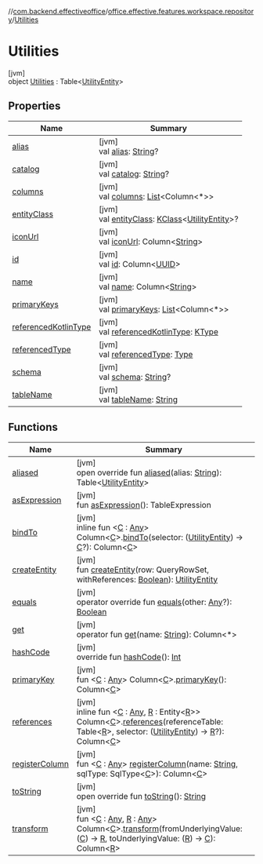 //[com.backend.effectiveoffice](../../../index.md)/[office.effective.features.workspace.repository](../index.md)/[Utilities](index.md)

# Utilities

[jvm]\
object [Utilities](index.md) : Table&lt;[UtilityEntity](../-utility-entity/index.md)&gt;

## Properties

| Name | Summary |
|---|---|
| [alias](../-workspace-zones/index.md#643768950%2FProperties%2F-1216412040) | [jvm]<br>val [alias](../-workspace-zones/index.md#643768950%2FProperties%2F-1216412040): [String](https://kotlinlang.org/api/latest/jvm/stdlib/kotlin/-string/index.html)? |
| [catalog](../-workspace-zones/index.md#1462050445%2FProperties%2F-1216412040) | [jvm]<br>val [catalog](../-workspace-zones/index.md#1462050445%2FProperties%2F-1216412040): [String](https://kotlinlang.org/api/latest/jvm/stdlib/kotlin/-string/index.html)? |
| [columns](../-workspace-zones/index.md#2120772425%2FProperties%2F-1216412040) | [jvm]<br>val [columns](../-workspace-zones/index.md#2120772425%2FProperties%2F-1216412040): [List](https://kotlinlang.org/api/latest/jvm/stdlib/kotlin.collections/-list/index.html)&lt;Column&lt;*&gt;&gt; |
| [entityClass](../-workspace-zones/index.md#-154271151%2FProperties%2F-1216412040) | [jvm]<br>val [entityClass](../-workspace-zones/index.md#-154271151%2FProperties%2F-1216412040): [KClass](https://kotlinlang.org/api/latest/jvm/stdlib/kotlin.reflect/-k-class/index.html)&lt;[UtilityEntity](../-utility-entity/index.md)&gt;? |
| [iconUrl](icon-url.md) | [jvm]<br>val [iconUrl](icon-url.md): Column&lt;[String](https://kotlinlang.org/api/latest/jvm/stdlib/kotlin/-string/index.html)&gt; |
| [id](id.md) | [jvm]<br>val [id](id.md): Column&lt;[UUID](https://docs.oracle.com/javase/8/docs/api/java/util/UUID.html)&gt; |
| [name](name.md) | [jvm]<br>val [name](name.md): Column&lt;[String](https://kotlinlang.org/api/latest/jvm/stdlib/kotlin/-string/index.html)&gt; |
| [primaryKeys](../-workspace-zones/index.md#641857968%2FProperties%2F-1216412040) | [jvm]<br>val [primaryKeys](../-workspace-zones/index.md#641857968%2FProperties%2F-1216412040): [List](https://kotlinlang.org/api/latest/jvm/stdlib/kotlin.collections/-list/index.html)&lt;Column&lt;*&gt;&gt; |
| [referencedKotlinType](../-workspace-zones/index.md#1580874516%2FProperties%2F-1216412040) | [jvm]<br>val [referencedKotlinType](../-workspace-zones/index.md#1580874516%2FProperties%2F-1216412040): [KType](https://kotlinlang.org/api/latest/jvm/stdlib/kotlin.reflect/-k-type/index.html) |
| [referencedType](../-workspace-zones/index.md#-1165976043%2FProperties%2F-1216412040) | [jvm]<br>val [referencedType](../-workspace-zones/index.md#-1165976043%2FProperties%2F-1216412040): [Type](https://docs.oracle.com/javase/8/docs/api/java/lang/reflect/Type.html) |
| [schema](../-workspace-zones/index.md#-1779279021%2FProperties%2F-1216412040) | [jvm]<br>val [schema](../-workspace-zones/index.md#-1779279021%2FProperties%2F-1216412040): [String](https://kotlinlang.org/api/latest/jvm/stdlib/kotlin/-string/index.html)? |
| [tableName](../-workspace-zones/index.md#-1061132051%2FProperties%2F-1216412040) | [jvm]<br>val [tableName](../-workspace-zones/index.md#-1061132051%2FProperties%2F-1216412040): [String](https://kotlinlang.org/api/latest/jvm/stdlib/kotlin/-string/index.html) |

## Functions

| Name | Summary |
|---|---|
| [aliased](../-workspace-zones/index.md#1316499710%2FFunctions%2F-1216412040) | [jvm]<br>open override fun [aliased](../-workspace-zones/index.md#1316499710%2FFunctions%2F-1216412040)(alias: [String](https://kotlinlang.org/api/latest/jvm/stdlib/kotlin/-string/index.html)): Table&lt;[UtilityEntity](../-utility-entity/index.md)&gt; |
| [asExpression](../-workspace-zones/index.md#-1780546710%2FFunctions%2F-1216412040) | [jvm]<br>fun [asExpression](../-workspace-zones/index.md#-1780546710%2FFunctions%2F-1216412040)(): TableExpression |
| [bindTo](index.md#504769304%2FExtensions%2F-1216412040) | [jvm]<br>inline fun &lt;[C](index.md#504769304%2FExtensions%2F-1216412040) : [Any](https://kotlinlang.org/api/latest/jvm/stdlib/kotlin/-any/index.html)&gt; Column&lt;[C](index.md#504769304%2FExtensions%2F-1216412040)&gt;.[bindTo](index.md#504769304%2FExtensions%2F-1216412040)(selector: ([UtilityEntity](../-utility-entity/index.md)) -&gt; [C](index.md#504769304%2FExtensions%2F-1216412040)?): Column&lt;[C](index.md#504769304%2FExtensions%2F-1216412040)&gt; |
| [createEntity](../-workspace-zones/index.md#-1519680417%2FFunctions%2F-1216412040) | [jvm]<br>fun [createEntity](../-workspace-zones/index.md#-1519680417%2FFunctions%2F-1216412040)(row: QueryRowSet, withReferences: [Boolean](https://kotlinlang.org/api/latest/jvm/stdlib/kotlin/-boolean/index.html)): [UtilityEntity](../-utility-entity/index.md) |
| [equals](../-workspace-zones/index.md#49267181%2FFunctions%2F-1216412040) | [jvm]<br>operator override fun [equals](../-workspace-zones/index.md#49267181%2FFunctions%2F-1216412040)(other: [Any](https://kotlinlang.org/api/latest/jvm/stdlib/kotlin/-any/index.html)?): [Boolean](https://kotlinlang.org/api/latest/jvm/stdlib/kotlin/-boolean/index.html) |
| [get](../-workspace-zones/index.md#-353756012%2FFunctions%2F-1216412040) | [jvm]<br>operator fun [get](../-workspace-zones/index.md#-353756012%2FFunctions%2F-1216412040)(name: [String](https://kotlinlang.org/api/latest/jvm/stdlib/kotlin/-string/index.html)): Column&lt;*&gt; |
| [hashCode](../-workspace-zones/index.md#-331409319%2FFunctions%2F-1216412040) | [jvm]<br>override fun [hashCode](../-workspace-zones/index.md#-331409319%2FFunctions%2F-1216412040)(): [Int](https://kotlinlang.org/api/latest/jvm/stdlib/kotlin/-int/index.html) |
| [primaryKey](../-workspace-zones/index.md#525735072%2FExtensions%2F-1216412040) | [jvm]<br>fun &lt;[C](../-workspace-zones/index.md#525735072%2FExtensions%2F-1216412040) : [Any](https://kotlinlang.org/api/latest/jvm/stdlib/kotlin/-any/index.html)&gt; Column&lt;[C](../-workspace-zones/index.md#525735072%2FExtensions%2F-1216412040)&gt;.[primaryKey](../-workspace-zones/index.md#525735072%2FExtensions%2F-1216412040)(): Column&lt;[C](../-workspace-zones/index.md#525735072%2FExtensions%2F-1216412040)&gt; |
| [references](index.md#-1424327054%2FExtensions%2F-1216412040) | [jvm]<br>inline fun &lt;[C](index.md#-1424327054%2FExtensions%2F-1216412040) : [Any](https://kotlinlang.org/api/latest/jvm/stdlib/kotlin/-any/index.html), [R](index.md#-1424327054%2FExtensions%2F-1216412040) : Entity&lt;[R](index.md#-1424327054%2FExtensions%2F-1216412040)&gt;&gt; Column&lt;[C](index.md#-1424327054%2FExtensions%2F-1216412040)&gt;.[references](index.md#-1424327054%2FExtensions%2F-1216412040)(referenceTable: Table&lt;[R](index.md#-1424327054%2FExtensions%2F-1216412040)&gt;, selector: ([UtilityEntity](../-utility-entity/index.md)) -&gt; [R](index.md#-1424327054%2FExtensions%2F-1216412040)?): Column&lt;[C](index.md#-1424327054%2FExtensions%2F-1216412040)&gt; |
| [registerColumn](../-workspace-zones/index.md#-1907218187%2FFunctions%2F-1216412040) | [jvm]<br>fun &lt;[C](../-workspace-zones/index.md#-1907218187%2FFunctions%2F-1216412040) : [Any](https://kotlinlang.org/api/latest/jvm/stdlib/kotlin/-any/index.html)&gt; [registerColumn](../-workspace-zones/index.md#-1907218187%2FFunctions%2F-1216412040)(name: [String](https://kotlinlang.org/api/latest/jvm/stdlib/kotlin/-string/index.html), sqlType: SqlType&lt;[C](../-workspace-zones/index.md#-1907218187%2FFunctions%2F-1216412040)&gt;): Column&lt;[C](../-workspace-zones/index.md#-1907218187%2FFunctions%2F-1216412040)&gt; |
| [toString](../-workspace-zones/index.md#-509575384%2FFunctions%2F-1216412040) | [jvm]<br>open override fun [toString](../-workspace-zones/index.md#-509575384%2FFunctions%2F-1216412040)(): [String](https://kotlinlang.org/api/latest/jvm/stdlib/kotlin/-string/index.html) |
| [transform](../-workspace-zones/index.md#675323752%2FExtensions%2F-1216412040) | [jvm]<br>fun &lt;[C](../-workspace-zones/index.md#675323752%2FExtensions%2F-1216412040) : [Any](https://kotlinlang.org/api/latest/jvm/stdlib/kotlin/-any/index.html), [R](../-workspace-zones/index.md#675323752%2FExtensions%2F-1216412040) : [Any](https://kotlinlang.org/api/latest/jvm/stdlib/kotlin/-any/index.html)&gt; Column&lt;[C](../-workspace-zones/index.md#675323752%2FExtensions%2F-1216412040)&gt;.[transform](../-workspace-zones/index.md#675323752%2FExtensions%2F-1216412040)(fromUnderlyingValue: ([C](../-workspace-zones/index.md#675323752%2FExtensions%2F-1216412040)) -&gt; [R](../-workspace-zones/index.md#675323752%2FExtensions%2F-1216412040), toUnderlyingValue: ([R](../-workspace-zones/index.md#675323752%2FExtensions%2F-1216412040)) -&gt; [C](../-workspace-zones/index.md#675323752%2FExtensions%2F-1216412040)): Column&lt;[R](../-workspace-zones/index.md#675323752%2FExtensions%2F-1216412040)&gt; |
